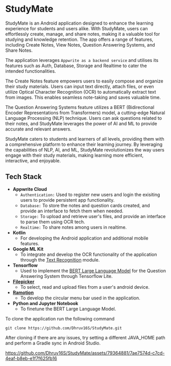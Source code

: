 # StudyMate

StudyMate is an Android application designed to enhance the learning experience for students and users alike. With StudyMate, users can effortlessly create, manage, and share notes, making it a valuable tool for studying and knowledge retention. The app offers a range of features, including Create Notes, View Notes, Question Answering Systems, and Share Notes.

The application leverages `Appwrite as a backend service` and utilises its features such as Auth, Database, Storage and Realtime to cater the intended functionalities.

The Create Notes feature empowers users to easily compose and organize their study materials. Users can input text directly, attach files, or even utilize Optical Character Recognition (OCR) to automatically extract text from images. This enables seamless note-taking and saves valuable time.

The Question Answering Systems feature utilizes a BERT (Bidirectional Encoder Representations from Transformers) model, a cutting-edge Natural Language Processing (NLP) technique. Users can ask questions related to their notes, and StudyMate leverages the power of AI and ML to provide accurate and relevant answers.

StudyMate caters to students and learners of all levels, providing them with a comprehensive platform to enhance their learning journey. By leveraging the capabilities of NLP, AI, and ML, StudyMate revolutionizes the way users engage with their study materials, making learning more efficient, interactive, and enjoyable.

## **Tech Stack**

- **Appwrite Cloud**
    - `Authentication:` Used to register new users and login the exisiting users to provide persistent app functionality.
    - `Database:` To store the notes and question cards created, and provide an interface to fetch them when needed.
    - `Storage:` To upload and retrieve user's files, and provide an interface to parse them using OCR tech.
    - `Realtime:` To share notes among users in realtime. 
- **Kotlin**
    - For developing the Android application and additional mobile features.
- **Google ML Kit**
    - To integrate and develop the OCR functionality of the application through the [Text Recognition](https://developers.google.com/ml-kit/vision/text-recognition/v2) module.
- **Tensorflow**
    - Used to implement the [BERT Large Language Model](https://www.tensorflow.org/lite/examples/bert_qa/overview) for the Question Answering System through Tensorflow Lite.
- **[Filepicker](https://github.com/Atwa/filepicker)**
    - To select, read and upload files from a user's android device.
- **[Ramotion](https://github.com/Ramotion/circle-menu-android)**
    - To develop the circular menu bar used in the application.
- **Python and Jupyter Notebook**
    - To finetune the BERT Large Language Model.

To clone the application run the following command

`
git clone https://github.com/Dhruv16S/StudyMate.git
`

After cloning if there are any issues, try setting a different JAVA_HOME path and perform a Gradle sync in Android Studio.

https://github.com/Dhruv16S/StudyMate/assets/79364881/7ae7574d-c7cd-4eaf-b8eb-e1f7f625fb16




